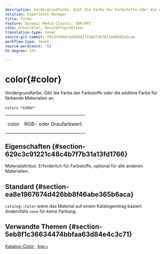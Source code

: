 ```yaml
---
description: Vordergrundfarbe. Gibt die Farbe der Farbstoffe oder die additive Farbe für färbende Materialien an.
solution: Experience Manager
title: Farbe
feature: Dynamic Media Classic, SDK/API
role: Entwickler, Geschäftspraktiker
translation-type: tm+mt
source-git-commit: f6c97606d7a4209427316d7367013ad9585a5cae
workflow-type: tm+mt
source-wordcount: '81'
ht-degree: 13%

---
```



# color{#color}

Vordergrundfarbe. Gibt die Farbe der Farbstoffe oder die additive Farbe für färbende Materialien an.

`color= *`color`*`

<table id="simpletable_C5AF9074CCA64EA5921772DF3F7E0F55"> 
 <tr class="strow"> 
  <td class="stentry"> <p><span class="varname"> color</span> </p> </td> 
  <td class="stentry"> <p>RGB- oder Graufarbwert. </p></td> 
 </tr> 
</table>

## Eigenschaften {#section-629c3c91221c48c4b7f7b31a13fd1766}

Materialattribut. Erforderlich für Farbstoffe, optional für alle anderen Materialien.

## Standard {#section-ea8e1967674d426bb8f46abe365b6aca}

`catalog::Color` wenn das Material auf einem Katalogeintrag basiert. Andernfalls `none` für keine Färbung.

## Verwandte Themen {#section-5eb8f1c36634474bbfaa63d84e4c3c71}

[Katalog::Color](../../../../../ir-api/material-cat/image-rendering-api-ref/c-ir-material-catalog/c-ir-material-data-reference/r-ir-cat-color.md#reference-7639487fe0ac48beb9e8afa4dc845552) ,  [bgc=](../../../../../ir-api/http-protocol/image-rendering-api-ref/c-ir-http-protocol-ref/c-ir-http-protocol-command-reference/r-ir-bgc.md#reference-3f5c78cea01c4a85aa582076d23aebb0)
